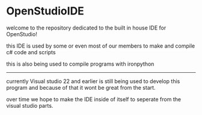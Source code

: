 # OpenStudioIDE
welcome to the repository dedicated to the built in house IDE for OpenStudio!

this IDE is used by some or even most of our members to make and compile c# code and scripts

this is also being used to compile programs with ironpython

----------------
currently Visual studio 22 and earlier is still being used to develop this program 
and because of that it wont be great from the start.

over time we hope to make the IDE inside of itself to seperate from the visual studio parts.
